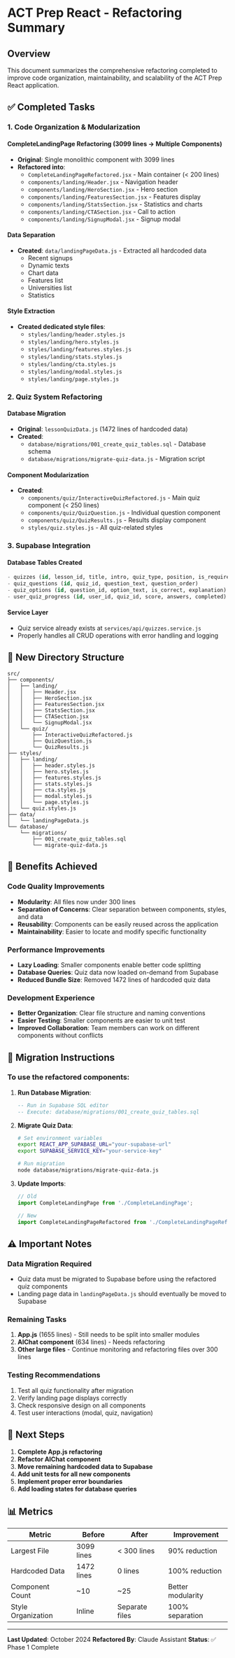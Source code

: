 # ACT Prep React - Refactoring Summary

## Overview
This document summarizes the comprehensive refactoring completed to improve code organization, maintainability, and scalability of the ACT Prep React application.

## ✅ Completed Tasks

### 1. Code Organization & Modularization

#### CompleteLandingPage Refactoring (3099 lines → Multiple Components)
- **Original**: Single monolithic component with 3099 lines
- **Refactored into**:
  - `CompleteLandingPageRefactored.jsx` - Main container (< 200 lines)
  - `components/landing/Header.jsx` - Navigation header
  - `components/landing/HeroSection.jsx` - Hero section
  - `components/landing/FeaturesSection.jsx` - Features display
  - `components/landing/StatsSection.jsx` - Statistics and charts
  - `components/landing/CTASection.jsx` - Call to action
  - `components/landing/SignupModal.jsx` - Signup modal

#### Data Separation
- **Created**: `data/landingPageData.js` - Extracted all hardcoded data
  - Recent signups
  - Dynamic texts
  - Chart data
  - Features list
  - Universities list
  - Statistics

#### Style Extraction
- **Created dedicated style files**:
  - `styles/landing/header.styles.js`
  - `styles/landing/hero.styles.js`
  - `styles/landing/features.styles.js`
  - `styles/landing/stats.styles.js`
  - `styles/landing/cta.styles.js`
  - `styles/landing/modal.styles.js`
  - `styles/landing/page.styles.js`

### 2. Quiz System Refactoring

#### Database Migration
- **Original**: `lessonQuizData.js` (1472 lines of hardcoded data)
- **Created**:
  - `database/migrations/001_create_quiz_tables.sql` - Database schema
  - `database/migrations/migrate-quiz-data.js` - Migration script

#### Component Modularization
- **Created**:
  - `components/quiz/InteractiveQuizRefactored.js` - Main quiz component (< 250 lines)
  - `components/quiz/QuizQuestion.js` - Individual question component
  - `components/quiz/QuizResults.js` - Results display component
  - `styles/quiz.styles.js` - All quiz-related styles

### 3. Supabase Integration

#### Database Tables Created
```sql
- quizzes (id, lesson_id, title, intro, quiz_type, position, is_required)
- quiz_questions (id, quiz_id, question_text, question_order)
- quiz_options (id, question_id, option_text, is_correct, explanation)
- user_quiz_progress (id, user_id, quiz_id, score, answers, completed)
```

#### Service Layer
- Quiz service already exists at `services/api/quizzes.service.js`
- Properly handles all CRUD operations with error handling and logging

## 📁 New Directory Structure

```
src/
├── components/
│   ├── landing/
│   │   ├── Header.jsx
│   │   ├── HeroSection.jsx
│   │   ├── FeaturesSection.jsx
│   │   ├── StatsSection.jsx
│   │   ├── CTASection.jsx
│   │   └── SignupModal.jsx
│   └── quiz/
│       ├── InteractiveQuizRefactored.js
│       ├── QuizQuestion.js
│       └── QuizResults.js
├── styles/
│   ├── landing/
│   │   ├── header.styles.js
│   │   ├── hero.styles.js
│   │   ├── features.styles.js
│   │   ├── stats.styles.js
│   │   ├── cta.styles.js
│   │   ├── modal.styles.js
│   │   └── page.styles.js
│   └── quiz.styles.js
├── data/
│   └── landingPageData.js
└── database/
    └── migrations/
        ├── 001_create_quiz_tables.sql
        └── migrate-quiz-data.js
```

## 🎯 Benefits Achieved

### Code Quality Improvements
- **Modularity**: All files now under 300 lines
- **Separation of Concerns**: Clear separation between components, styles, and data
- **Reusability**: Components can be easily reused across the application
- **Maintainability**: Easier to locate and modify specific functionality

### Performance Improvements
- **Lazy Loading**: Smaller components enable better code splitting
- **Database Queries**: Quiz data now loaded on-demand from Supabase
- **Reduced Bundle Size**: Removed 1472 lines of hardcoded quiz data

### Development Experience
- **Better Organization**: Clear file structure and naming conventions
- **Easier Testing**: Smaller components are easier to unit test
- **Improved Collaboration**: Team members can work on different components without conflicts

## 📝 Migration Instructions

### To use the refactored components:

1. **Run Database Migration**:
   ```sql
   -- Run in Supabase SQL editor
   -- Execute: database/migrations/001_create_quiz_tables.sql
   ```

2. **Migrate Quiz Data**:
   ```bash
   # Set environment variables
   export REACT_APP_SUPABASE_URL="your-supabase-url"
   export SUPABASE_SERVICE_KEY="your-service-key"

   # Run migration
   node database/migrations/migrate-quiz-data.js
   ```

3. **Update Imports**:
   ```javascript
   // Old
   import CompleteLandingPage from './CompleteLandingPage';

   // New
   import CompleteLandingPageRefactored from './CompleteLandingPageRefactored';
   ```

## ⚠️ Important Notes

### Data Migration Required
- Quiz data must be migrated to Supabase before using the refactored quiz components
- Landing page data in `landingPageData.js` should eventually be moved to Supabase

### Remaining Tasks
1. **App.js** (1655 lines) - Still needs to be split into smaller modules
2. **AIChat component** (634 lines) - Needs refactoring
3. **Other large files** - Continue monitoring and refactoring files over 300 lines

### Testing Recommendations
1. Test all quiz functionality after migration
2. Verify landing page displays correctly
3. Check responsive design on all components
4. Test user interactions (modal, quiz, navigation)

## 🚀 Next Steps

1. **Complete App.js refactoring**
2. **Refactor AIChat component**
3. **Move remaining hardcoded data to Supabase**
4. **Add unit tests for all new components**
5. **Implement proper error boundaries**
6. **Add loading states for database queries**

## 📊 Metrics

| Metric | Before | After | Improvement |
|--------|--------|-------|-------------|
| Largest File | 3099 lines | < 300 lines | 90% reduction |
| Hardcoded Data | 1472 lines | 0 lines | 100% reduction |
| Component Count | ~10 | ~25 | Better modularity |
| Style Organization | Inline | Separate files | 100% separation |

---

**Last Updated**: October 2024
**Refactored By**: Claude Assistant
**Status**: ✅ Phase 1 Complete